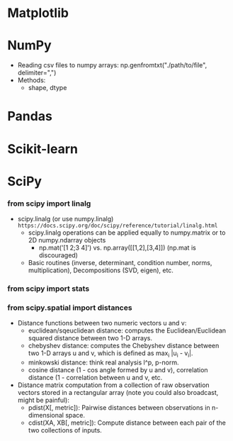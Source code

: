 # Matplotlib




# NumPy
- Reading csv files to numpy arrays: np.genfromtxt("./path/to/file", delimiter=",")
- Methods:
  - shape, dtype



# Pandas


# Scikit-learn


# SciPy

### from scipy import linalg
- scipy.linalg (or use numpy.linalg) `https://docs.scipy.org/doc/scipy/reference/tutorial/linalg.html`
  - scipy.linalg operations can be applied equally to numpy.matrix or to 2D numpy.ndarray objects
    - np.mat('[1 2;3 4]') vs. np.array([[1,2],[3,4]]) (np.mat is discouraged)
  - Basic routines (inverse, determinant, condition number, norms, multiplication), Decompositions (SVD, eigen), etc.

### from scipy import stats


### from scipy.spatial import distances
- Distance functions between two numeric vectors u and v:
  - euclidean/sqeuclidean distance: computes the Euclidean/Euclidean squared distance between two 1-D arrays.
  - chebyshev distance: computes the Chebyshev distance between two 1-D arrays u and v, which is defined as max<sub>i</sub> |u<sub>i</sub> - v<sub>i</sub>|.
  - minkowski distance: think real analysis l^p, p-norm.
  - cosine distance (1 - cos angle formed by u and v), correlation distance (1 - correlation between u and v, etc.
- Distance matrix computation from a collection of raw observation vectors stored in a rectangular array (note you could also broadcast, might be painful):
  - pdist(X[, metric]): Pairwise distances between observations in n-dimensional space.
  - cdist(XA, XB[, metric]): Compute distance between each pair of the two collections of inputs.





